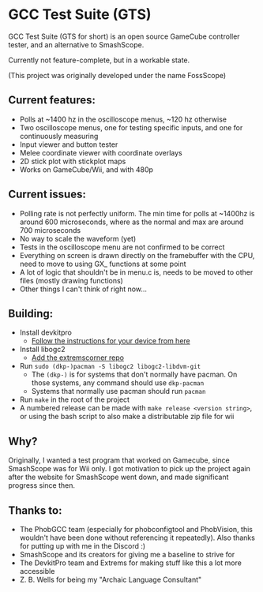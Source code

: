 # GCC Test Suite (GTS)

GCC Test Suite (GTS for short) is an open source GameCube controller tester, and an alternative to SmashScope.

Currently not feature-complete, but in a workable state.

(This project was originally developed under the name FossScope)
## Current features:
- Polls at ~1400 hz in the oscilloscope menus, ~120 hz otherwise
- Two oscilloscope menus, one for testing specific inputs, and one for continuously measuring
- Input viewer and button tester
- Melee coordinate viewer with coordinate overlays
- 2D stick plot with stickplot maps
- Works on GameCube/Wii, and with 480p

## Current issues:
- Polling rate is not perfectly uniform. The min time for polls at ~1400hz is around 600 microseconds,
where as the normal and max are around 700 microseconds
- No way to scale the waveform (yet)
- Tests in the oscilloscope menu are not confirmed to be correct
- Everything on screen is drawn directly on the framebuffer with the CPU, need to move to using GX_ 
functions at some point
- A lot of logic that shouldn't be in menu.c is, needs to be moved to other files (mostly drawing functions)
- Other things I can't think of right now...

## Building:
- Install devkitpro
  - [Follow the instructions for your device from here](https://devkitpro.org/wiki/devkitPro_pacman)
- Install libogc2
  - [Add the extremscorner repo](https://github.com/extremscorner/pacman-packages#readme)
- Run ```sudo (dkp-)pacman -S libogc2 libogc2-libdvm-git```
  - The ```(dkp-)``` is for systems that don't normally have pacman. On those systems, any command should use
```dkp-pacman```
  - Systems that normally use pacman should run ```pacman```
- Run ```make``` in the root of the project
- A numbered release can be made with ```make release <version string>```, or using the bash script to also make
a distributable zip file for wii

## Why?
Originally, I wanted a test program that worked on Gamecube, since SmashScope was for Wii only. I got motivation to
pick up the project again after the website for SmashScope went down, and made significant progress since then. 

## Thanks to:
- The PhobGCC team (especially for phobconfigtool and PhobVision, this wouldn't have been done without referencing
it repeatedly). Also thanks for putting up with me in the Discord :)
- SmashScope and its creators for giving me a baseline to strive for
- The DevkitPro team and Extrems for making stuff like this a lot more accessible
- Z. B. Wells for being my "Archaic Language Consultant"
